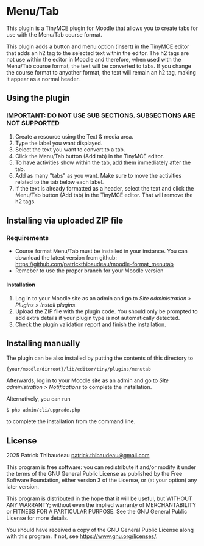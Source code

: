 # Menu/Tab #

This plugin is a TinyMCE plugin for Moodle that allows you to create tabs for 
use with the Menu/Tab course format.

This plugin adds a button and menu option (insert) in the TinyMCE editor that adds an h2 tag to the selected
text within the editor. The h2 tags are not use within the editor in Moodle and 
therefore, when used with the Menu/Tab course format, the text will be converted to tabs.
If you change the course format to anyother format, the text will remain an 
h2 tag, making it appear as a normal header.

## Using the plugin ##
### IMPORTANT: DO NOT USE SUB SECTIONS. SUBSECTIONS ARE NOT SUPPORTED ###
1. Create a resource using the Text & media area.
2. Type the label you want displayed.
3. Select the text you want to convert to a tab.
4. Click the Menu/Tab button (Add tab) in the TinyMCE editor.
5. To have activities show within the tab, add them immediately after the tab.
6. Add as many "tabs" as you want. Make sure to move the activities related to the tab below each label.
7. If the text is already formatted as a header, select the text and click the Menu/Tab button (Add tab) in the TinyMCE editor.
That will remove the h2 tags.

## Installing via uploaded ZIP file ##
### Requirements ###
- Course format Menu/Tab must be installed in your instance. You can download the
latest version from github: https://github.com/patrickthibaudeau/moodle-format_menutab
- Remeber to use the proper branch for your Moodle version

#### Installation ####
1. Log in to your Moodle site as an admin and go to _Site administration >
   Plugins > Install plugins_.
2. Upload the ZIP file with the plugin code. You should only be prompted to add
   extra details if your plugin type is not automatically detected.
3. Check the plugin validation report and finish the installation.

## Installing manually ##

The plugin can be also installed by putting the contents of this directory to

    {your/moodle/dirroot}/lib/editor/tiny/plugins/menutab

Afterwards, log in to your Moodle site as an admin and go to _Site administration >
Notifications_ to complete the installation.

Alternatively, you can run

    $ php admin/cli/upgrade.php

to complete the installation from the command line.

## License ##

2025 Patrick Thibaudeau <patrick.thibaudeau@gmail.com>

This program is free software: you can redistribute it and/or modify it under
the terms of the GNU General Public License as published by the Free Software
Foundation, either version 3 of the License, or (at your option) any later
version.

This program is distributed in the hope that it will be useful, but WITHOUT ANY
WARRANTY; without even the implied warranty of MERCHANTABILITY or FITNESS FOR A
PARTICULAR PURPOSE.  See the GNU General Public License for more details.

You should have received a copy of the GNU General Public License along with
this program.  If not, see <https://www.gnu.org/licenses/>.
